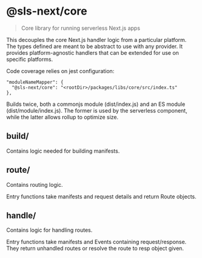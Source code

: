 # @sls-next/core
> Core library for running serverless Next.js apps

This decouples the core Next.js handler logic from a particular platform.
The types defined are meant to be abstract to use with any provider.
It provides platform-agnostic handlers that can be extended for use on specific platforms.

Code coverage relies on jest configuration:

    "moduleNameMapper": {
      "@sls-next/core": "<rootDir>/packages/libs/core/src/index.ts"
    },

Builds twice, both a commonjs module (dist/index.js) and an ES module (dist/module/index.js).
The former is used by the serverless component, while the latter allows rollup to optimize size.

## build/

Contains logic needed for building manifests.

## route/

Contains routing logic.

Entry functions take manifests and request details and return Route objects.

## handle/

Contains logic for handling routes.

Entry functions take manifests and Events containing request/response.
They return unhandled routes or resolve the route to resp object given.
